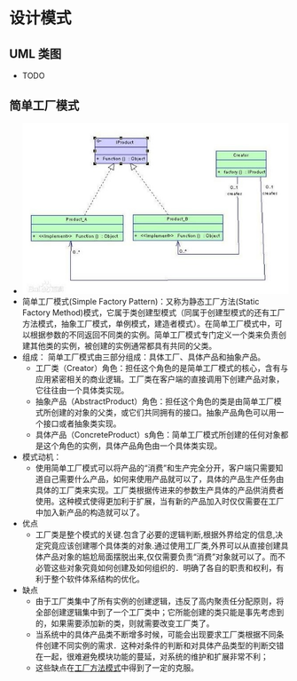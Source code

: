 # 设计模式

## UML 类图

- TODO

## 简单工厂模式

- ![简单工厂模式 - UML](./简单工厂模式/UML-simple-factory.jpg)
- 简单工厂模式(Simple Factory Pattern)：又称为静态工厂方法(Static Factory Method)模式，它属于类创建型模式（同属于创建型模式的还有工厂方法模式，抽象工厂模式，单例模式，建造者模式）。在简单工厂模式中，可以根据参数的不同返回不同类的实例。简单工厂模式专门定义一个类来负责创建其他类的实例，被创建的实例通常都具有共同的父类。
- 组成： 简单工厂模式由三部分组成：具体工厂、具体产品和抽象产品。
  - 工厂类（Creator）角色：担任这个角色的是简单工厂模式的核心，含有与应用紧密相关的商业逻辑。工厂类在客户端的直接调用下创建产品对象，它往往由一个具体类实现。
  - 抽象产品（AbstractProduct）角色：担任这个角色的类是由简单工厂模式所创建的对象的父类，或它们共同拥有的接口。抽象产品角色可以用一个接口或者抽象类实现。
  - 具体产品（ConcreteProduct）s角色：简单工厂模式所创建的任何对象都是这个角色的实例，具体产品角色由一个具体类实现。
- 模式动机：
  - 使用简单工厂模式可以将产品的“消费”和生产完全分开，客户端只需要知道自己需要什么产品，如何来使用产品就可以了，具体的产品生产任务由具体的工厂类来实现。工厂类根据传进来的参数生产具体的产品供消费者使用。这种模式使得更加利于扩展，当有新的产品加入时仅仅需要在工厂中加入新产品的构造就可以了。
- 优点
  - 工厂类是整个模式的关键.包含了必要的逻辑判断,根据外界给定的信息,决定究竟应该创建哪个具体类的对象.通过使用工厂类,外界可以从直接创建具体产品对象的尴尬局面摆脱出来,仅仅需要负责“消费”对象就可以了。而不必管这些对象究竟如何创建及如何组织的．明确了各自的职责和权利，有利于整个软件体系结构的优化。
- 缺点
  - 由于工厂类集中了所有实例的创建逻辑，违反了高内聚责任分配原则，将全部创建逻辑集中到了一个工厂类中；它所能创建的类只能是事先考虑到的，如果需要添加新的类，则就需要改变工厂类了。
  - 当系统中的具体产品类不断增多时候，可能会出现要求工厂类根据不同条件创建不同实例的需求．这种对条件的判断和对具体产品类型的判断交错在一起，很难避免模块功能的蔓延，对系统的维护和扩展非常不利；
  - 这些缺点在[工厂方法模式](.)中得到了一定的克服。
